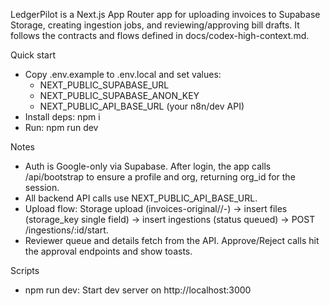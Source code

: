 LedgerPilot is a Next.js App Router app for uploading invoices to Supabase Storage, creating ingestion jobs, and reviewing/approving bill drafts. It follows the contracts and flows defined in docs/codex-high-context.md.

Quick start

- Copy .env.example to .env.local and set values:
  - NEXT_PUBLIC_SUPABASE_URL
  - NEXT_PUBLIC_SUPABASE_ANON_KEY
  - NEXT_PUBLIC_API_BASE_URL (your n8n/dev API)
- Install deps: npm i
- Run: npm run dev

Notes

- Auth is Google-only via Supabase. After login, the app calls /api/bootstrap to ensure a profile and org, returning org_id for the session.
- All backend API calls use NEXT_PUBLIC_API_BASE_URL.
- Upload flow: Storage upload (invoices-original/<org>/<uuid>-<filename>) -> insert files (storage_key single field) -> insert ingestions (status queued) -> POST /ingestions/:id/start.
- Reviewer queue and details fetch from the API. Approve/Reject calls hit the approval endpoints and show toasts.

Scripts

- npm run dev: Start dev server on http://localhost:3000
